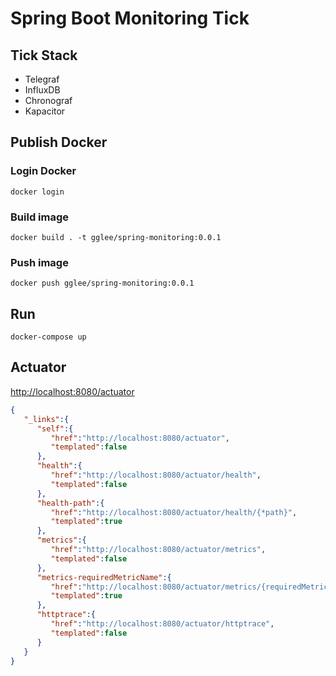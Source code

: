 # Spring Boot Monitoring Tick

## Tick Stack
- Telegraf
- InfluxDB
- Chronograf
- Kapacitor

## Publish Docker

### Login Docker
```
docker login
```

### Build image
```
docker build . -t gglee/spring-monitoring:0.0.1
```

### Push image
```
docker push gglee/spring-monitoring:0.0.1
```

## Run
```
docker-compose up
```

## Actuator
[http://localhost:8080/actuator](http://localhost:8080/actuator)

```json
{
   "_links":{
      "self":{
         "href":"http://localhost:8080/actuator",
         "templated":false
      },
      "health":{
         "href":"http://localhost:8080/actuator/health",
         "templated":false
      },
      "health-path":{
         "href":"http://localhost:8080/actuator/health/{*path}",
         "templated":true
      },
      "metrics":{
         "href":"http://localhost:8080/actuator/metrics",
         "templated":false
      },
      "metrics-requiredMetricName":{
         "href":"http://localhost:8080/actuator/metrics/{requiredMetricName}",
         "templated":true
      },
      "httptrace":{
         "href":"http://localhost:8080/actuator/httptrace",
         "templated":false
      }
   }
}
```